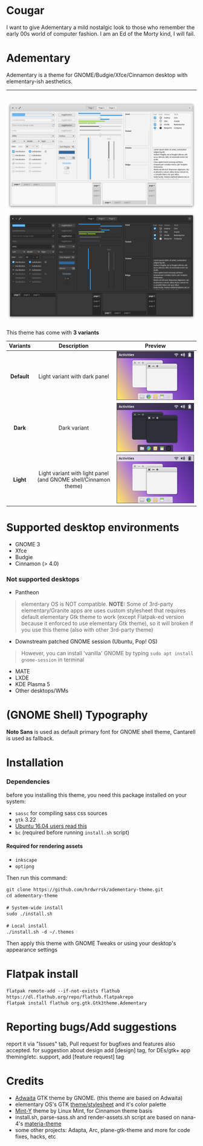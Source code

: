 Cougar
======
I want to give Adementary a mild nostalgic look to those who remember the early 00s world of computer fashion. I am an Ed of the Morty kind, I will fail.

Adementary
======
Adementary is a theme for GNOME/Budgie/Xfce/Cinnamon desktop with elementary-ish aesthetics.

-------------------
![Screenshot](/data/Screenshot.png)
![Screenshot](/data/Screenshot-dark.png)
-------------------
This theme has come with **3 variants**

**Variants** | **Description** | **Preview**
:-: | :-: | :-:
**Default** | Light variant with dark panel | ![Default](/data/variant-default.svg)
**Dark** | Dark variant | ![Dark](/data/variant-dark.svg)
**Light** | Light variant with light panel (and GNOME shell/Cinnamon theme) | ![Light](/data/variant-light.svg)

# Supported desktop environments
- GNOME 3
- Xfce
- Budgie
- Cinnamon (> 4.0)

### Not supported desktops
- Pantheon
> elementary OS is NOT compatible.
**NOTE:** Some of 3rd-party elementary/Granite apps are uses custom stylesheet that requires default elementary Gtk theme to work (except Flatpak-ed version because it enforced to use elementary Gtk theme), so it will broken if you use this theme (also with other 3rd-party theme)

- Downstream patched GNOME session (Ubuntu, Pop! OS)
> However, you can install 'vanilla' GNOME by typing `sudo apt install gnome-session` in terminal

- MATE
- LXDE
- KDE Plasma 5
- Other desktops/WMs

# (GNOME Shell) Typography
**Noto Sans** is used as default primary font for GNOME shell theme, Cantarell is used as fallback.

# Installation
### Dependencies
before you installing this theme, you need this package installed on your system:
- `sassc` for compiling sass css sources
- `gtk` 3.22
- [Ubuntu 16.04 users read this](https://github.com/hrdwrrsk/tetra-gtk-theme/wiki/Ubuntu-16.04-users-read-this)
- `bc` (required before running `install.sh` script)

#### Required for rendering assets
- `inkscape`
- `optipng`

Then run this command:

```
git clone https://github.com/hrdwrrsk/adementary-theme.git
cd adementary-theme

# System-wide install
sudo ./install.sh

# Local install
./install.sh -d ~/.themes
```

Then apply this theme with GNOME Tweaks or using your desktop's appearance settings

# Flatpak install
```
flatpak remote-add --if-not-exists flathub https://dl.flathub.org/repo/flathub.flatpakrepo
flatpak install flathub org.gtk.Gtk3theme.Adementary
```
# Reporting bugs/Add suggestions
report it via "Issues" tab, Pull request for bugfixes and features also accepted.
for suggestion about design add [design] tag, for DEs/gtk+ app theming/etc. support, add [feature request] tag

# Credits
- [Adwaita](https://gitlab.gnome.org/GNOME/gtk) GTK theme by GNOME. (this theme are based on Adwaita)
- elementary OS's GTK [theme/stylesheet](https://github.com/elementary/stylesheet) and it's color palette
- [Mint-Y](https://github.com/linuxmint/mint-themes) theme by Linux Mint, for Cinnamon theme basis
- install.sh, parse-sass.sh and render-assets.sh script are based on nana-4's [materia-theme](https://github.com/nana-4/materia-theme)
- some other projects: Adapta, Arc, plane-gtk-theme and more for code fixes, hacks, etc
